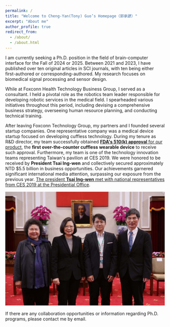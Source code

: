 ```yaml
---
permalink: /
title: "Welcome to Cheng-Yan(Tony) Guo’s Homepage（郭承諺）"
excerpt: "About me"
author_profile: true
redirect_from: 
  - /about/
  - /about.html
---
```


I am currently seeking a Ph.D. position in the field of brain-computer interface for the Fall of 2024 or 2025. Between 2021 and 2023, I have published over ten original articles in SCI journals, with ten being either first-authored or corresponding-authored. My research focuses on biomedical signal processing and sensor design.

While at Foxconn Health Technology Business Group, I served as a consultant. I held a pivotal role as the robotics team leader responsible for developing robotic services in the medical field. I spearheaded various initiatives throughout this period, including devising a comprehensive business strategy, overseeing human resource planning, and conducting technical training.

After leaving Foxconn Technology Group, my partners and I founded several startup companies. One representative company was a medical device startup focused on developing cuffless technology. During my tenure as R&D director, my team successfully obtained  [**FDA's 510(k) approval** for our product](https://www.accessdata.fda.gov/scripts/cdrh/cfdocs/cfpmn/pmn.cfm?ID=K222658), the **first over-the-counter cuffless wearable device** to receive such approval. Furthermore, my team is one of the technology innovation teams representing Taiwan's pavilion at CES 2019. We were honored to be received by **President Tsai Ing-wen** and collectively secured approximately NTD $5.5 billion in business opportunities. Our achievements garnered significant international media attention, surpassing our exposure from the previous year. [The president **Tsai Ing-wen** met with national representatives from CES 2019 at the Presidential Office](https://www.taiwannews.com.tw/en/news/3646420).

![Met President Tsai Ing-wen](/images/Met%20President%20Tsai%20Ing-wen.jpg "Met President Tsai Ing-wen")

If there are any collaboration opportunities or information regarding Ph.D. programs, please contact me by email.
